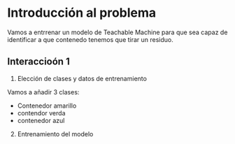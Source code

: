 # Introducción al problema

Vamos a entrrenar un modelo de Teachable Machine para que sea capaz de identificar a que contenedo tenemos que tirar un residuo.

## Interaccioón 1

1. Elección de clases y datos de entrenamiento

Vamos a añadir 3 clases:
* Contenedor amarillo
* contendor verda
* contenedor azul
2. Entrenamiento del modelo
